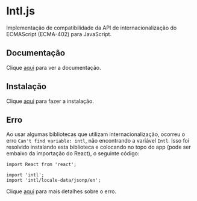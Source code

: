 # Intl.js

Implementação de compatibilidade da API de internacionalização do ECMAScript (ECMA-402) para JavaScript.

## Documentação

Clique [aqui](https://github.com/andyearnshaw/Intl.js) para ver a documentação.

## Instalação

Clique [aqui](https://www.npmjs.com/package/intl) para fazer a instalação.

## Erro

Ao usar algumas bibliotecas que utilizam internacionalização, ocorreu o erro `Can't find variable: intl`, não encontrando a variável `Intl`. Isso foi resolvido instalando esta biblioteca e colocando no topo do app (pode ser embaixo da importação do React), o seguinte código:

```
import React from 'react';

import 'intl';
import 'intl/locale-data/jsonp/en';
```

Clique [aqui](https://stackoverflow.com/questions/41736735/react-native-and-intl-polyfill-required-on-android-device/41935101#41935101) para mais detalhes sobre o erro.